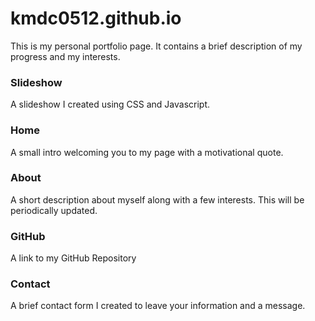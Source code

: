 # kmdc0512.github.io
<!DOCTYPE html>
<html>
    <body>
            <p>This is my personal portfolio page. It contains a brief description of my progress and my interests. </p>
        <h3>Slideshow</h3>
            <p>A slideshow I created using CSS and Javascript.</p>
        <h3>Home</h3>
            <p>A small intro welcoming you to my page with a motivational quote.</p>
        <h3>About</h3>
            <p>A short description about myself along with a few interests. This will be periodically updated.</p>              
        <h3>GitHub</h3>
            <p>A link to my GitHub Repository</p>
        <h3>Contact</h3>
        <p>A brief contact form I created to leave your information and a message.</p>
    </body>
</html>
